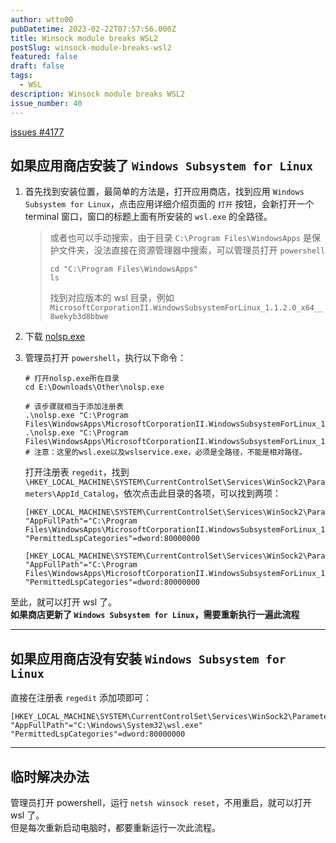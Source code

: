 ```yaml
---
author: wtto00
pubDatetime: 2023-02-22T07:57:56.000Z
title: Winsock module breaks WSL2
postSlug: winsock-module-breaks-wsl2
featured: false
draft: false
tags:
  - WSL
description: Winsock module breaks WSL2
issue_number: 40
---
```


[issues #4177](https://github.com/microsoft/WSL/issues/4177#issuecomment-1429113508)

## 如果应用商店安装了 `Windows Subsystem for Linux`

1. 首先找到安装位置，最简单的方法是，打开应用商店，找到应用 `Windows Subsystem for Linux`，点击应用详细介绍页面的 `打开` 按钮，会新打开一个 terminal 窗口，窗口的标题上面有所安装的 `wsl.exe` 的全路径。

   > 或者也可以手动搜索，由于目录 `C:\Program Files\WindowsApps` 是保护文件夹，没法直接在资源管理器中搜索，可以管理员打开 `powershell`
   >
   > ```shell
   > cd "C:\Program Files\WindowsApps"
   > ls
   > ```
   >
   > 找到对应版本的 wsl 目录，例如 `MicrosoftCorporationII.WindowsSubsystemForLinux_1.1.2.0_x64__8wekyb3d8bbwe`

2. 下载 [nolsp.exe](https://wtto00.github.io/cdn/windows/nolsp.exe)
3. 管理员打开 `powershell`，执行以下命令：

   ```shell
   # 打开nolsp.exe所在目录
   cd E:\Downloads\Other\nolsp.exe

   # 该步骤就相当于添加注册表
   .\nolsp.exe "C:\Program Files\WindowsApps\MicrosoftCorporationII.WindowsSubsystemForLinux_1.1.2.0_x64__8wekyb3d8bbwe\wsl.exe"
   .\nolsp.exe "C:\Program Files\WindowsApps\MicrosoftCorporationII.WindowsSubsystemForLinux_1.1.2.0_x64__8wekyb3d8bbwe\wslservice.exe"
   # 注意：这里的wsl.exe以及wslservice.exe，必须是全路径，不能是相对路径。
   ```

   打开注册表 `regedit`，找到 `\HKEY_LOCAL_MACHINE\SYSTEM\CurrentControlSet\Services\WinSock2\Parameters\AppId_Catalog`，依次点击此目录的各项，可以找到两项：

   ```plaintext
   [HKEY_LOCAL_MACHINE\SYSTEM\CurrentControlSet\Services\WinSock2\Parameters\AppId_Catalog\2BB0D7FB]
   "AppFullPath"="C:\Program Files\WindowsApps\MicrosoftCorporationII.WindowsSubsystemForLinux_1.1.2.0_x64__8wekyb3d8bbwe\wsl.exe"
   "PermittedLspCategories"=dword:80000000

   [HKEY_LOCAL_MACHINE\SYSTEM\CurrentControlSet\Services\WinSock2\Parameters\AppId_Catalog\2FB92E99]
   "AppFullPath"="C:\Program Files\WindowsApps\MicrosoftCorporationII.WindowsSubsystemForLinux_1.1.2.0_x64__8wekyb3d8bbwe\wslservice.exe"
   "PermittedLspCategories"=dword:80000000
   ```

至此，就可以打开 wsl 了。  
**如果商店更新了 `Windows Subsystem for Linux`，需要重新执行一遍此流程**

---

## 如果应用商店没有安装 `Windows Subsystem for Linux`

直接在注册表 `regedit` 添加项即可：

```plaintext
[HKEY_LOCAL_MACHINE\SYSTEM\CurrentControlSet\Services\WinSock2\Parameters\AppId_Catalog\0408F7A3]
"AppFullPath"="C:\Windows\System32\wsl.exe"
"PermittedLspCategories"=dword:80000000
```

---

## 临时解决办法

管理员打开 powershell，运行 `netsh winsock reset`，不用重启，就可以打开 wsl 了。  
但是每次重新启动电脑时，都要重新运行一次此流程。

